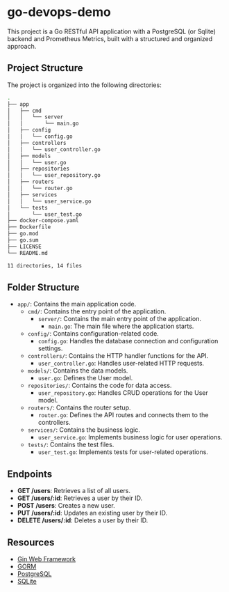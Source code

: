 # go-devops-demo

This project is a Go RESTful API application with a PostgreSQL (or Sqlite) backend and Prometheus Metrics, built with a structured and organized approach. 

## Project Structure

The project is organized into the following directories:

```bash
.
├── app
│   ├── cmd
│   │   └── server
│   │       └── main.go
│   ├── config
│   │   └── config.go
│   ├── controllers
│   │   └── user_controller.go
│   ├── models
│   │   └── user.go
│   ├── repositories
│   │   └── user_repository.go
│   ├── routers
│   │   └── router.go
│   ├── services
│   │   └── user_service.go
│   └── tests
│       └── user_test.go
├── docker-compose.yaml
├── Dockerfile
├── go.mod
├── go.sum
├── LICENSE
└── README.md

11 directories, 14 files
```

## Folder Structure

- `app/`: Contains the main application code.
  - `cmd/`: Contains the entry point of the application.
    - `server/`: Contains the main entry point of the application.
      - `main.go`: The main file where the application starts.
  - `config/`: Contains configuration-related code.
    - `config.go`: Handles the database connection and configuration settings.
  - `controllers/`: Contains the HTTP handler functions for the API.
    - `user_controller.go`: Handles user-related HTTP requests.
  - `models/`: Contains the data models.
    - `user.go`: Defines the User model.
  - `repositories/`: Contains the code for data access.
    - `user_repository.go`: Handles CRUD operations for the User model.
  - `routers/`: Contains the router setup.
    - `router.go`: Defines the API routes and connects them to the controllers.
  - `services/`: Contains the business logic.
    - `user_service.go`: Implements business logic for user operations.
  - `tests/`: Contains the test files.
    - `user_test.go`: Implements tests for user-related operations.

## Endpoints

- **GET /users**: Retrieves a list of all users.
- **GET /users/:id**: Retrieves a user by their ID.
- **POST /users**: Creates a new user.
- **PUT /users/:id**: Updates an existing user by their ID.
- **DELETE /users/:id**: Deletes a user by their ID.

## Resources

- [Gin Web Framework](https://github.com/gin-gonic/gin)
- [GORM](https://gorm.io/)
- [PostgreSQL](https://www.postgresql.org/)
- [SQLite](https://www.sqlite.org/)

